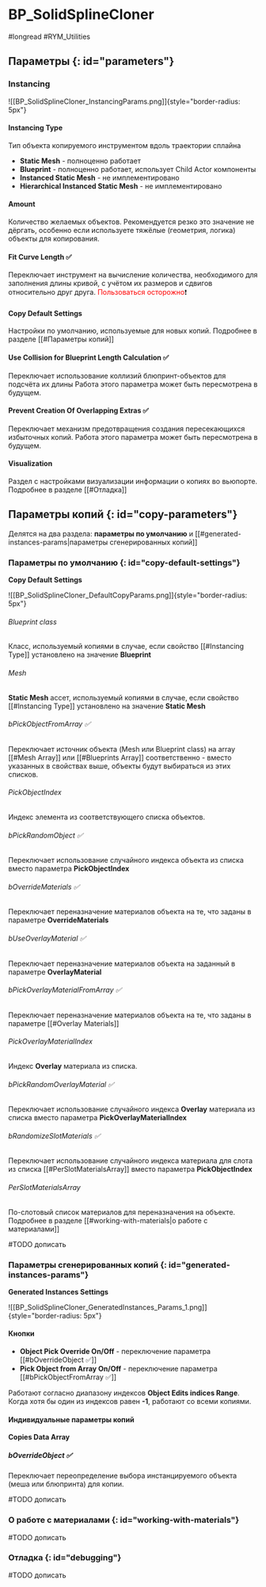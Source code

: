 # BP_SolidSplineCloner

#longread #RYM_Utilities


## Параметры {: id="parameters"}

### Instancing

![[BP_SolidSplineCloner_InstancingParams.png]]{style="border-radius: 5px"}


#### Instancing Type

Тип объекта копируемого инструментом вдоль траектории сплайна

* **Static Mesh** - полноценно работает
* **Blueprint** - полноценно работает, использует Child Actor компоненты
* **Instanced Static Mesh** - не имплементировано
* **Hierarchical Instanced Static Mesh** - не имплементировано

#### Amount

Количество желаемых объектов. Рекомендуется резко это значение не дёргать, особенно если используете тяжёлые (геометрия, логика) объекты для копирования.

#### Fit Curve Length ✅

Переключает инструмент на вычисление количества, необходимого для заполнения длины кривой, с учётом их размеров и сдвигов относительно друг друга. <span style="color:red">Пользоваться осторожно</span>❗

#### Copy Default Settings

Настройки по умолчанию, используемые для новых копий. Подробнее в разделе [[#Параметры копий]]

#### Use Collision for Blueprint Length Calculation ✅

Переключает использование коллизий блюпринт-объектов для подсчёта их длины
Работа этого параметра может быть пересмотрена в будущем.

#### Prevent Creation Of Overlapping Extras ✅

Переключает механизм предотвращения создания пересекающихся избыточных копий. Работа этого параметра может быть пересмотрена в будущем.

#### Visualization

Раздел с настройками визуализации информации о копиях во вьюпорте. Подробнее в разделе [[#Отладка]]


## Параметры копий {: id="copy-parameters"}

Делятся на два раздела: **параметры по умолчанию** и [[#generated-instances-params|параметры сгенерированных копий]]

### Параметры по умолчанию {: id="copy-default-settings"}

**Copy Default Settings**

![[BP_SolidSplineCloner_DefaultCopyParams.png]]{style="border-radius: 5px"}

###### Blueprint class

Класс, используемый копиями в случае, если свойство [[#Instancing Type]] установлено на значение **Blueprint**


###### Mesh

**Static Mesh** ассет, используемый копиями в случае, если свойство [[#Instancing Type]] установлено на значение **Static Mesh**


###### bPickObjectFromArray ✅


Переключает источник объекта (Mesh или Blueprint class) на array [[#Mesh Array]] или [[#Blueprints Array]] соответственно - вместо указанных в свойствах выше, объекты будут выбираться из этих списков.

###### PickObjectIndex

Индекс элемента из соответствующего списка объектов.


###### bPickRandomObject ✅

Переключает использование случайного индекса объекта из списка вместо параметра **PickObjectIndex**



###### bOverrideMaterials ✅

Переключает переназначение материалов объекта на те, что заданы в параметре **OverrideMaterials**


###### bUseOverlayMaterial ✅

Переключает переназначение материалов объекта на заданный в параметре **OverlayMaterial**


###### bPickOverlayMaterialFromArray ✅

Переключает переназначение материалов объекта на те, что заданы в параметре [[#Overlay Materials]]


###### PickOverlayMaterialIndex

Индекс **Overlay** материала из списка.


###### bPickRandomOverlayMaterial ✅

Переключает использование случайного индекса **Overlay** материала из списка вместо параметра **PickOverlayMaterialIndex**


###### bRandomizeSlotMaterials ✅

Переключает использование случайного индекса материала для слота из списка [[#PerSlotMaterialsArray]] вместо параметра **PickObjectIndex**


###### PerSlotMaterialsArray

По-слотовый список материалов для переназначения на объекте. Подробнее в разделе [[#working-with-materials|о работе с материалами]]




#TODO дописать


### Параметры сгенерированных копий {: id="generated-instances-params"}

**Generated Instances Settings**

![[BP_SolidSplineCloner_GeneratedInstances_Params_1.png]]{style="border-radius: 5px"}

#### Кнопки

* **Object Pick Override On/Off** - переключение параметра [[#bOverrideObject ✅]]
* **Pick Object from Array On/Off** - переключение параметра [[#bPickObjectFromArray ✅]]

Работают согласно диапазону индексов **Object Edits indices Range**. Когда хотя бы один из индексов равен **-1**, работают со всеми копиями.

#### Индивидуальные параметры копий

**Copies Data Array**

##### bOverrideObject ✅

Переключает переопределение выбора инстанцируемого объекта (меша или блюпринта) для копии.




#TODO дописать

### О работе с материалами {: id="working-with-materials"}

#TODO дописать



### Отладка {: id="debugging"}

#TODO дописать






